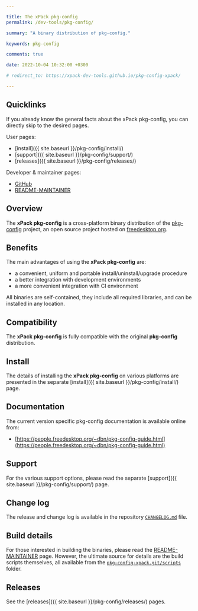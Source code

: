 ```yaml
---

title: The xPack pkg-config
permalink: /dev-tools/pkg-config/

summary: "A binary distribution of pkg-config."

keywords: pkg-config

comments: true

date: 2022-10-04 10:32:00 +0300

# redirect_to: https://xpack-dev-tools.github.io/pkg-config-xpack/

---
```


## Quicklinks

If you already know the general facts about the xPack pkg-config, you can
directly skip to the desired pages.

User pages:

- [install]({{ site.baseurl }}/pkg-config/install/)
- [support]({{ site.baseurl }}/pkg-config/support/)
- [releases]({{ site.baseurl }}/pkg-config/releases/)

Developer & maintainer pages:

- [GitHub](https://github.com/xpack-dev-tools/pkg-config-xpack/)
- [README-MAINTAINER](https://github.com/xpack-dev-tools/pkg-config-xpack/blob/xpack/README-MAINTAINER.md)

## Overview

The **xPack pkg-config** is a cross-platform binary distribution of the
[pkg-config](https://www.freedesktop.org/wiki/Software/pkg-config/) project,
an open source project hosted on
[freedesktop.org](https://gitlab.freedesktop.org/pkg-config/pkg-config.git).

## Benefits

The main advantages of using the **xPack pkg-config** are:

- a convenient, uniform and portable install/uninstall/upgrade procedure
- a better integration with development environments
- a more convenient integration with CI environment

All binaries are self-contained, they include all required libraries,
and can be installed in any location.

## Compatibility

The **xPack pkg-config** is fully compatible with the original **pkg-config**
distribution.

## Install

The details of installing the **xPack pkg-config** on various platforms are
presented in the separate
[install]({{ site.baseurl }}/pkg-config/install/) page.

## Documentation

The current version specific pkg-config documentation is available online from:

- [https://people.freedesktop.org/~dbn/pkg-config-guide.html](https://people.freedesktop.org/~dbn/pkg-config-guide.html)

## Support

For the various support options, please read the separate
[support]({{ site.baseurl }}/pkg-config/support/) page.

## Change log

The release and change log is available in the repository
[`CHANGELOG.md`](https://github.com/xpack-dev-tools/pkg-config-xpack/blob/xpack/CHANGELOG.md) file.

## Build details

For those interested in building the binaries, please read the
[README-MAINTAINER](https://github.com/xpack-dev-tools/pkg-config-xpack/blob/xpack/README-MAINTAINER.md)
page.
However, the ultimate source for details are the build scripts themselves,
all available from the
[`pkg-config-xpack.git/scripts`](https://github.com/xpack-dev-tools/pkg-config-xpack/tree/xpack/scripts/)
folder.

## Releases

See the [releases]({{ site.baseurl }}/pkg-config/releases/) pages.
